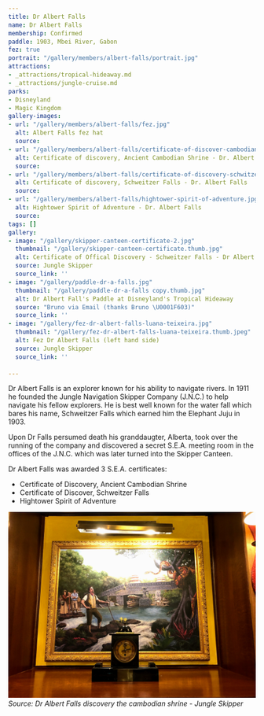 ```yaml
---
title: Dr Albert Falls
name: Dr Albert Falls
membership: Confirmed
paddle: 1903, Mbei River, Gabon
fez: true
portrait: "/gallery/members/albert-falls/portrait.jpg"
attractions:
- _attractions/tropical-hideaway.md
- _attractions/jungle-cruise.md
parks:
- Disneyland
- Magic Kingdom
gallery-images:
- url: "/gallery/members/albert-falls/fez.jpg"
  alt: Albert Falls fez hat
  source: 
- url: "/gallery/members/albert-falls/certificate-of-discover-cambodian-shrine.jpg"
  alt: Certificate of discovery, Ancient Cambodian Shrine - Dr. Albert Falls
  source: 
- url: "/gallery/members/albert-falls/certificate-of-discovery-schwitzer-falls.jpg"
  alt: Certificate of discovery, Schweitzer Falls - Dr. Albert Falls
  source: 
- url: "/gallery/members/albert-falls/hightower-spirit-of-adventure.jpg"
  alt: Hightower Spirit of Adventure - Dr. Albert Falls
  source: 
tags: []
gallery:
- image: "/gallery/skipper-canteen-certificate-2.jpg"
  thumbnail: "/gallery/skipper-canteen-certificate.thumb.jpg"
  alt: Certificate of Offical Discovery - Schweitzer Falls - Dr Albert Falls
  source: Jungle Skipper
  source_link: ''
- image: "/gallery/paddle-dr-a-falls.jpg"
  thumbnail: "/gallery/paddle-dr-a-falls copy.thumb.jpg"
  alt: Dr Albert Fall's Paddle at Disneyland's Tropical Hideaway
  source: "Bruno via Email (thanks Bruno \U0001F603)"
  source_link: ''
- image: "/gallery/fez-dr-albert-falls-luana-teixeira.jpg"
  thumbnail: "/gallery/fez-dr-albert-falls-luana-teixeira.thumb.jpeg"
  alt: Fez Dr Albert Falls (left hand side)
  source: Jungle Skipper
  source_link: ''

---
```

Dr Albert Falls is an explorer known for his ability to navigate rivers. In 1911 he founded the Jungle Navigation Skipper Company (J.N.C.) to help navigate his fellow explorers. He is best well known for the water fall which bares his name, Schweitzer Falls which earned him the Elephant Juju in 1903.

Upon Dr Falls persumed death his granddaugter, Alberta, took over the running of the company and discovered a secret S.E.A. meeting room in the offices of the J.N.C. which was later turned into the Skipper Canteen.

Dr Albert Falls was awarded 3 S.E.A. certificates:

- Certificate of Discovery, Ancient Cambodian Shrine
- Certificate of Discover, Schweitzer Falls
- Hightower Spirit of Adventure

![Dr Albert Falls discovery the cambodian shrine](/gallery/members/albert-falls/albert-falls-cambodian-shrine.jpg)
_Source: Dr Albert Falls discovery the cambodian shrine - Jungle Skipper_